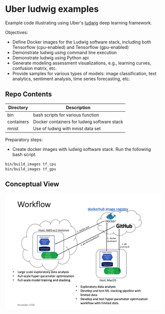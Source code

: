 # Uber ludwig examples

Example code illustrating using Uber's [ludwig](https://uber.github.io/ludwig/) deep learning framework.

Objectives:
* Define Docker images for the Ludwig software stack, including both Tensorflow (cpu-enabled) and Tensorflow (gpu-enabled)
* Demonstrate ludwig using command line execution
* Demonstrate ludwig using Python api
* Generate modeling assessment visualizations, e.g., learning curves, confusion matrix, etc.
* Provide samples for various types of models:  image classification, text analytics, sentiment analysis, time series forecasting, etc.

## Repo Contents
|Directory|Description|
|---------|-----------|
|bin|bash scripts for various function|
|containers|Docker containers for ludwig software stack|
|mnist|Use of ludwig with mnist data set|

Preparatory steps:

* Create docker images with ludwig software stack.  Run the following bash script.
```
bin/build_images tf_cpu
bin/build_images tf_gpu
```

## Conceptual View
![](images/docker_containers.png)
